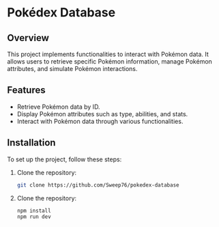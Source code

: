 # Pokédex Database

## Overview
This project implements functionalities to interact with Pokémon data. It allows users to retrieve specific Pokémon information, manage Pokémon attributes, and simulate Pokémon interactions.

## Features
- Retrieve Pokémon data by ID.
- Display Pokémon attributes such as type, abilities, and stats.
- Interact with Pokémon data through various functionalities.
  
## Installation

To set up the project, follow these steps:

1. Clone the repository:
   ```bash
   git clone https://github.com/Sweep76/pokedex-database

2. Clone the repository:
   ```bash
   npm install
   npm run dev
